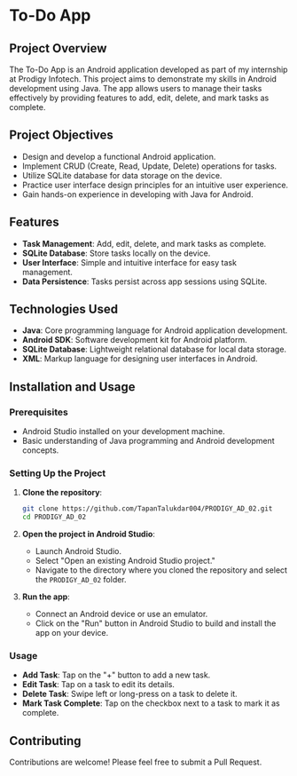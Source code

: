 # To-Do App

## Project Overview

The To-Do App is an Android application developed as part of my internship at Prodigy Infotech. This project aims to demonstrate my skills in Android development using Java. The app allows users to manage their tasks effectively by providing features to add, edit, delete, and mark tasks as complete.

## Project Objectives

- Design and develop a functional Android application.
- Implement CRUD (Create, Read, Update, Delete) operations for tasks.
- Utilize SQLite database for data storage on the device.
- Practice user interface design principles for an intuitive user experience.
- Gain hands-on experience in developing with Java for Android.

## Features

- **Task Management**: Add, edit, delete, and mark tasks as complete.
- **SQLite Database**: Store tasks locally on the device.
- **User Interface**: Simple and intuitive interface for easy task management.
- **Data Persistence**: Tasks persist across app sessions using SQLite.

## Technologies Used

- **Java**: Core programming language for Android application development.
- **Android SDK**: Software development kit for Android platform.
- **SQLite Database**: Lightweight relational database for local data storage.
- **XML**: Markup language for designing user interfaces in Android.

## Installation and Usage

### Prerequisites

- Android Studio installed on your development machine.
- Basic understanding of Java programming and Android development concepts.

### Setting Up the Project

1. **Clone the repository**:

    ```sh
    git clone https://github.com/TapanTalukdar004/PRODIGY_AD_02.git
    cd PRODIGY_AD_02
    ```

2. **Open the project in Android Studio**:
   - Launch Android Studio.
   - Select "Open an existing Android Studio project."
   - Navigate to the directory where you cloned the repository and select the `PRODIGY_AD_02` folder.

3. **Run the app**:
   - Connect an Android device or use an emulator.
   - Click on the "Run" button in Android Studio to build and install the app on your device.

### Usage

- **Add Task**: Tap on the "+" button to add a new task.
- **Edit Task**: Tap on a task to edit its details.
- **Delete Task**: Swipe left or long-press on a task to delete it.
- **Mark Task Complete**: Tap on the checkbox next to a task to mark it as complete.



## Contributing

Contributions are welcome! Please feel free to submit a Pull Request.


